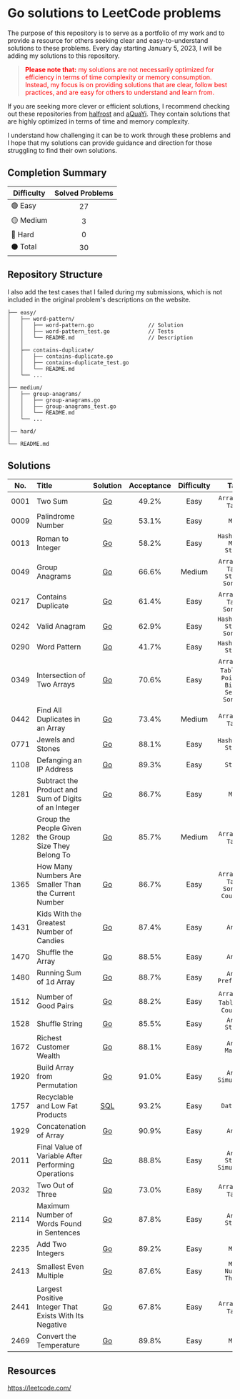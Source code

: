 # Go solutions to LeetCode problems

The purpose of this repository is to serve as a portfolio of my work and to provide a resource for others seeking clear and easy-to-understand solutions to these problems. Every day starting January 5, 2023, I will be adding my solutions to this repository.

> <p style = "color:red"><strong>Please note that:</strong> my solutions are not necessarily optimized for efficiency in terms of time complexity or memory consumption. Instead, my focus is on providing solutions that are clear, follow best practices, and are easy for others to understand and learn from.</p>

If you are seeking more clever or efficient solutions, I recommend checking out these repositories from <a href="https://github.com/halfrost/LeetCode-Go" target="_blank">halfrost</a> and <a href="https://github.com/aQuaYi/LeetCode-in-Go" target="_blank">aQuaYi</a>. They contain solutions that are highly optimized in terms of time and memory complexity.

I understand how challenging it can be to work through these problems and I hope that my solutions can provide guidance and direction for those struggling to find their own solutions.

## Completion Summary

| Difficulty             | Solved Problems |
|------------------------|:---------------:|
| :green_circle: Easy    |       27        |
| :yellow_circle: Medium |        3        |
| :red_circle: Hard      |        0        |
| :black_circle: Total   |       30        |

## Repository Structure

I also add the test cases that I failed during my submissions, which is not included in the original problem's descriptions on the website.

```ascii
├── easy/
│   ├── word-pattern/                       
│   │   ├── word-pattern.go                 // Solution
│   │   ├── word-pattern_test.go            // Tests
│   │   └── README.md                       // Description
│   │
│   ├── contains-duplicate/
│   │   ├── contains-duplicate.go
│   │   ├── contains-duplicate_test.go
│   │   └── README.md
│   └── ...
│   
├── medium/
│   ├── group-anagrams/
│   │   ├── group-anagrams.go
│   │   ├── group-anagrams_test.go
│   │   └── README.md
│   └── ...
│  
│── hard/  
│
└── README.md                            
```

## Solutions


| No.  | Title                                                  |                              Solution                              | Acceptance | Difficulty |                             Tags                              |
|:----:|:-------------------------------------------------------|:------------------------------------------------------------------:|:----------:|:----------:|:-------------------------------------------------------------:|
| 0001 | Two Sum                                                |                         [Go](easy/two-sum)                         |   49.2%    |    Easy    |                     `Array` `Hash Table`                      |
| 0009 | Palindrome Number                                      |                    [Go](easy/palindrome-number)                    |   53.1%    |    Easy    |                            `Math`                             |
| 0013 | Roman to Integer                                       |                    [Go](easy/roman-to-integer)                     |   58.2%    |    Easy    |                 `Hash Table` `Math` `String`                  |
| 0049 | Group Anagrams                                         |                    [Go](medium/group-anagrams)                     |   66.6%    |   Medium   |            `Array` `Hash Table` `String` `Sorting`            |
| 0217 | Contains Duplicate                                     |                   [Go](easy/contains-duplicate)                    |   61.4%    |    Easy    |                `Array` `Hash Table` `Sorting`                 |
| 0242 | Valid Anagram                                          |                      [Go](easy/valid-anagram)                      |   62.9%    |    Easy    |                `Hash Table` `String` `Sorting`                |
| 0290 | Word Pattern                                           |                      [Go](easy/word-pattern)                       |   41.7%    |    Easy    |                     `Hash Table` `String`                     |
| 0349 | Intersection of Two Arrays                             |               [Go](easy/intersection-of-two-arrays)                |   70.6%    |    Easy    | `Array` `Hash Table` `Two Pointers` `Binary Search` `Sorting` |
| 0442 | Find All Duplicates in an Array                        |            [Go](medium/find-all-duplicates-in-an-array)            |   73.4%    |   Medium   |                     `Array` `Hash Table`                      |
| 0771 | Jewels and Stones                                      |                    [Go](easy/jewels-and-stones)                    |   88.1%    |    Easy    |                     `Hash Table` `String`                     |
| 1108 | Defanging an IP Address                                |                 [Go](easy/defanging-an-ip-address)                 |   89.3%    |    Easy    |                           `String`                            |
| 1281 | Subtract the Product and Sum of Digits of an Integer   |  [Go](easy/subtract-the-product-and-sum-of-digits-of-an-integer)   |   86.7%    |    Easy    |                            `Math`                             |
| 1282 | Group the People Given the Group Size They Belong To   | [Go](medium/group-the-people-given-the-group-size-they-belong-to)  |   85.7%    |   Medium   |                     `Array` `Hash Table`                      |
| 1365 | How Many Numbers Are Smaller Than the Current Number   |  [Go](easy/how-many-numbers-are-smaller-than-the-current-number)   |   86.7%    |    Easy    |           `Array` `Hash Table` `Sorting` `Counting`           |
| 1431 | Kids With the Greatest Number of Candies               |        [Go](easy/kids-with-the-greatest-number-of-candies)         |   87.4%    |    Easy    |                            `Array`                            |
| 1470 | Shuffle the Array                                      |                    [Go](easy/shuffle-the-array)                    |   88.5%    |    Easy    |                            `Array`                            |
| 1480 | Running Sum of 1d Array                                |                 [Go](easy/running-sum-of-1d-array)                 |   88.7%    |    Easy    |                     `Array` `Prefix Sum`                      |
| 1512 | Number of Good Pairs                                   |                  [Go](easy/number-of-good-pairs)                   |   88.2%    |    Easy    |            `Array` `Hash Table` `Math` `Counting`             |
| 1528 | Shuffle String                                         |                     [Go](easy/shuffle-string)                      |   85.5%    |    Easy    |                       `Array` `String`                        |
| 1672 | Richest Customer Wealth                                |                 [Go](easy/richest-customer-wealth)                 |   88.1%    |    Easy    |                       `Array` `Matrix`                        |
| 1920 | Build Array from Permutation                           |              [Go](easy/build-array-from-permutation)               |   91.0%    |    Easy    |                     `Array` `Simulation`                      |
| 1757 | Recyclable and Low Fat Products                        |          [SQL](database/recyclable-and-low-fat-products)           |   93.2%    |    Easy    |                          `Database`                           |
| 1929 | Concatenation of Array                                 |                 [Go](easy/concatenation-of-array)                  |   90.9%    |    Easy    |                            `Array`                            |
| 2011 | Final Value of Variable After Performing Operations    |   [Go](easy/final-value-of-variable-after-performing-operations)   |   88.8%    |    Easy    |                 `Array` `String` `Simulation`                 |
| 2032 | Two Out of Three                                       |                    [Go](easy/two-out-of-three)                     |   73.0%    |    Easy    |                     `Array` `Hash Table`                      |
| 2114 | Maximum Number of Words Found in Sentences             |       [Go](easy/maximum-number-of-words-found-in-sentences)        |   87.8%    |    Easy    |                       `Array` `String`                        |
| 2235 | Add Two Integers                                       |                    [Go](easy/add-two-integers)                     |   89.2%    |    Easy    |                            `Math`                             |
| 2413 | Smallest Even Multiple                                 |                 [Go](easy/smallest-even-multiple)                  |   87.6%    |    Easy    |                    `Math` `Number Theory`                     |
| 2441 | Largest Positive Integer That Exists With Its Negative | [Go](easy/largest-positive-integer-that-exists-with-its-negative ) |   67.8%    |    Easy    |                     `Array` `Hash Table`                      |
| 2469 | Convert the Temperature                                |                 [Go](easy/convert-the-temperature)                 |   89.8%    |    Easy    |                            `Math`                             |



## Resources

https://leetcode.com/